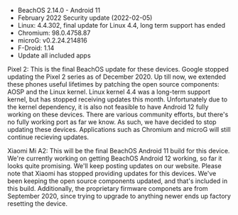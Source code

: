 * BeachOS 2.14.0 - Android 11
* February 2022 Security update (2022-02-05)
* Linux: 4.4.302, final update for Linux 4.4, long term support has ended
* Chromium: 98.0.4758.87
* microG: v0.2.24.214816
* F-Droid: 1.14
* Update all included apps

Pixel 2:
This is the final BeachOS update for these devices. Google stopped updating the Pixel 2 series as of December 2020.
Up till now, we extended these phones useful lifetimes by patching the open source components: AOSP and the Linux kernel. Linux kernel 4.4 was a long-term support kernel, but has stopped receiving updates this month.
Unfortunately due to the kernel dependency, it is also not feasible to have Android 12 fully working on these devices. There are various community efforts, but there's no fully working port as far we know.
As such, we have decided to stop updating these devices. Applications such as Chromium and microG will still continue recieving updates.

Xiaomi Mi A2:
This will be the final BeachOS Android 11 build for this device. We're currently working on getting BeachOS Android 12 working, so far it looks quite promising. We'll keep posting updates on our website.
Please note that Xiaomi has stopped providing updates for this devices.
We've been keeping the open source components updated, and that's included in this build.
Additionally, the proprietary firmware componets are from September 2020,
since trying to upgrade to anything newer ends up factory resetting the device.
